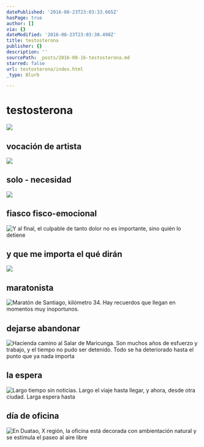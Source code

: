 ```yaml
---
datePublished: '2016-08-23T23:03:33.665Z'
hasPage: true
author: []
via: {}
dateModified: '2016-08-23T23:03:30.498Z'
title: testosterona
publisher: {}
description: ''
sourcePath: _posts/2016-08-16-testosterona.md
starred: false
url: testosterona/index.html
_type: Blurb

---
```

# testosterona
![](https://the-grid-user-content.s3-us-west-2.amazonaws.com/95845333-2fc8-4ba4-b2be-ea8aebe61999.jpg)

## vocación de artista
![](https://the-grid-user-content.s3-us-west-2.amazonaws.com/95845333-2fc8-4ba4-b2be-ea8aebe61999.jpg)

## solo - necesidad
![](https://the-grid-user-content.s3-us-west-2.amazonaws.com/9b649ba6-d9eb-46fd-8ff1-fd4072713908.jpg)

## fiasco fisco-emocional
![Y al final, el culpable de tanto dolor no es importante, sino quién lo detiene](https://the-grid-user-content.s3-us-west-2.amazonaws.com/71f4ec16-67f9-476d-bb12-cd195885dda3.jpg)

## y que me importa el qué dirán
![](https://the-grid-user-content.s3-us-west-2.amazonaws.com/798e5fc7-fa2d-4b4e-996b-f0efd5b88cb6.jpg)

## maratonista
![Maratón de Santiago, kilómetro 34. Hay recuerdos que llegan en momentos muy inoportunos.](https://the-grid-user-content.s3-us-west-2.amazonaws.com/7a55493f-4a5c-4771-bab8-0258d2b99175.jpg)

## dejarse abandonar
![Hacienda camino al Salar de Maricunga. Son muchos años de esfuerzo y trabajo, y el tiempo no pudo ser detenido. Todo se ha deteriorado hasta el punto que ya nada importa](https://the-grid-user-content.s3-us-west-2.amazonaws.com/23d973b3-8ad1-43d0-9cca-c477657f4120.jpg)

## la espera
![Largo tiempo sin noticias. Largo el viaje hasta llegar, y ahora, desde otra ciudad. Larga espera hasta ](https://the-grid-user-content.s3-us-west-2.amazonaws.com/5aedbf31-a683-4b0f-836a-d4a68fea3024.jpg)

## día de oficina
![En Duatao, X región, la oficina está decorada con ambientación natural y se estimula el paseo al aire libre](https://the-grid-user-content.s3-us-west-2.amazonaws.com/117d5c35-0e30-4ebb-8886-f8ae2ecf7cdc.jpg)